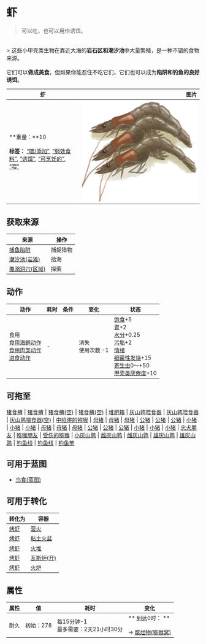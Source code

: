 # 虾  
> 可以吃，也可以用作诱饵。  
<br>  
> 这些小甲壳类生物在靠近大海的<b>岩石区和潮汐池</b>中大量繁殖，是一种不错的食物来源。<br><br>它们可以<b>做成美食</b>，但如果你能忍住不吃它们，它们也可以成为<b>陷阱和钓鱼的良好诱饵</b>。  
  
  虾  |   图片   
 ----  |  ----:   
 **重量：**10<br><br>**标签：**	[“喂/添加”](tag_Feed.md), [“弱效食料”](tag_FeedWeak.md), [“诱饵”](tag_Bait.md), [“可烹饪的”](tag_Cookable.md), [“喂”](tag_Meat.md)  |  <img decoding="async" src="Sprite/Prawns.png" href="a.md" style="max-width:300px;max-height:300px;">   
  
## 获取来源  
来源  |  操作  
----  |  ----  
[捕鱼陷阱](FishTrapDeployed.md)  |  捕捉猎物  
[潮汐池(岩滩)](TidePool.md)  |  拾海  
[覆溺洞穴(区域)](FloodedChamber.md)  |  探索  
## 动作  
动作  |  耗时  |  条件  |  变化  |  状态  
----  |  ----  |  ----  |  ----  |  ----  
食用<br>[食用海鲜动作](ShellfishAction.md)<br>[食用肉类动作](CarnivorousAction.md)<br>[进食动作](EatingAction.md)  |  -  |    |  消失<br>使用次数  -1  |  [饱食](Satiation.md)+5<br>[胃](Stomach.md)+2<br>[水分](Hydration.md)+0.25<br>[污垢](Filth.md)+2<br>[情绪](Morale.md)<br>[细菌性发烧](BacteriaFever.md)+15<br>[寄生虫](Parasites.md)0～+50<br>[甲壳类<nobr>厌倦度</nobr>](SaturationCrustaceans.md)+10  
## 可拖至  
[猪食槽](BoarFeeder.md) | [猪食槽](BoarFeeder.md) | [猪食槽(空)](BoarFeederEmpty.md) | [猪食槽(空)](BoarFeederEmpty.md) | [堆肥箱](CompostBin.md) | [灰山鹑喂食器](PartridgeFeeder.md) | [灰山鹑喂食器](PartridgeFeeder.md) | [灰山鹑喂食器(空)](PartridgeFeederEmpty.md) | [中陷阱的猕猴](CageTrapMacaque.md) | [母猪](BoarEnclosureFemale.md) | [母猪](BoarEnclosureFemale.md) | [母猪](BoarEnclosureFemale.md) | [公猪](BoarEnclosureMale.md) | [公猪](BoarEnclosureMale.md) | [公猪](BoarEnclosureMale.md) | [小猪](BoarEnclosurePiglet.md) | [小猪](BoarEnclosurePiglet.md) | [小猪](BoarEnclosurePiglet.md) | [母猪](BoarTiedFemale.md) | [母猪](BoarTiedFemale.md) | [母猪](BoarTiedFemale.md) | [公猪](BoarTiedMale.md) | [公猪](BoarTiedMale.md) | [公猪](BoarTiedMale.md) | [小猪](BoarTiedPiglet.md) | [小猪](BoarTiedPiglet.md) | [小猪](BoarTiedPiglet.md) | [忠犬朋友](DogFriend.md) | [猕猴朋友](MacaqueFriend.md) | [受伤的猕猴](MacaqueWounded.md) | [小灰山鹑](PartridgeChick.md) | [雌灰山鹑](PartridgeFemaleEnclosure.md) | [雌灰山鹑](PartridgeFemaleLive.md) | [雄灰山鹑](PartridgeMaleEnclosure.md) | [雄灰山鹑](PartridgeMaleLive.md) | [钓鱼线](FishingLine.md) | [钓鱼线](FishingLineRustic.md) | [钓鱼竿](FishingRod.md)  
## 可用于蓝图  
- [鸟食(蓝图)](Bp_FeedBird.md)  
  
  
## 可用于转化  
转化为  |  容器  
----  |  ----  
[烤虾](PrawnsCooked.md)  |  [营火](Campfire.md)  
[烤虾](PrawnsCooked.md)  |  [粘土火盆](ClayFirePit.md)  
[烤虾](PrawnsCooked.md)  |  [火堆](Fire.md)  
[烤虾](PrawnsCooked.md)  |  [瓦斯炉(开)](GasCookerOn.md)  
[烤虾](PrawnsCooked.md)  |  [火炉](Stove.md)  
## 属性   
属性  |  值  |  耗时  |  变化  
----  |  ----  |  ----  |  ----  
耐久  |  初始：278  |  每15分钟-1<br>最多需要：2天21小时30分  |  ** 到达0时： **<br><br>→ [腐烂物(猕猴窝)](RottenRemains.md)  
